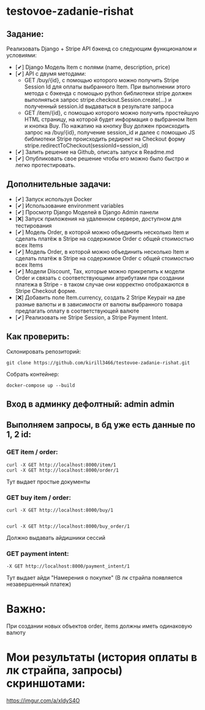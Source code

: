 # testovoe-zadanie-rishat

## Задание:
Реализовать Django + Stripe API бэкенд со следующим функционалом и условиями:
 - [✔]	Django Модель Item с полями (name, description, price) 
 - [✔]	API с двумя методами:
   - GET /buy/{id}, c помощью которого можно получить Stripe Session Id для оплаты выбранного Item. При выполнении этого метода c бэкенда с помощью python библиотеки stripe должен выполняться запрос stripe.checkout.Session.create(...) и полученный session.id выдаваться в результате запроса
   -	GET /item/{id}, c помощью которого можно получить простейшую HTML страницу, на которой будет информация о выбранном Item и кнопка Buy. По нажатию на кнопку Buy должен происходить запрос на /buy/{id}, получение session_id и далее  с помощью JS библиотеки Stripe происходить редирект на Checkout форму stripe.redirectToCheckout(sessionId=session_id)
 - [✔]	Залить решение на Github, описать запуск в Readme.md
 - [✔]	Опубликовать свое решение чтобы его можно было быстро и легко протестировать.

## Дополнительные задачи: 
 - [✔]	Запуск используя Docker
 - [✔]	Использование environment variables
 - [✔]	Просмотр Django Моделей в Django Admin панели
 - [❌]	Запуск приложения на удаленном сервере, доступном для тестирования
 - [✔]	Модель Order, в которой можно объединить несколько Item и сделать платёж в Stripe на содержимое Order c общей стоимостью всех Items
 - [✔]	Модель Order, в которой можно объединить несколько Item и сделать платёж в Stripe на содержимое Order c общей стоимостью всех Items
 - [✔]	Модели Discount, Tax, которые можно прикрепить к модели Order и связать с соответствующими атрибутами при создании платежа в Stripe - в таком случае они корректно отображаются в Stripe Checkout форме. 
 - [❌]	Добавить поле Item.currency, создать 2 Stripe Keypair на две разные валюты и в зависимости от валюты выбранного товара предлагать оплату в соответствующей валюте
 - [✔]	Реализовать не Stripe Session, а Stripe Payment Intent.
## Как проверить:
Склонировать репозиторий:
```
git clone https://github.com/kirill3466/testovoe-zadanie-rishat.git
```
Собрать контейнер:
```
docker-compose up --build
```
## Вход в админку дефолтный: admin admin
## Выполняем запросы, в бд уже есть данные по 1, 2 id:

### GET item / order:
```
curl -X GET http://localhost:8000/item/1
curl -X GET http://localhost:8000/order/1
```
Тут выдает простые документы
### GET buy item / order:
```
curl -X GET http://localhost:8000/buy/1


curl -X GET http://localhost:8000/buy_order/1
```
Должно выдавать айдишники сессий
### GET payment intent:
```
-X GET http://localhost:8000/payment_intent/1
```
Тут выдает айди "Намерения о покупке" (В лк страйпа появляется незавершенный платеж)

# Важно:
При создании новых объектов order, items должны иметь одинаковую валюту

# Мои результаты (история оплаты в лк страйпа, запросы) скриншотами:
https://imgur.com/a/xIdyS4O
